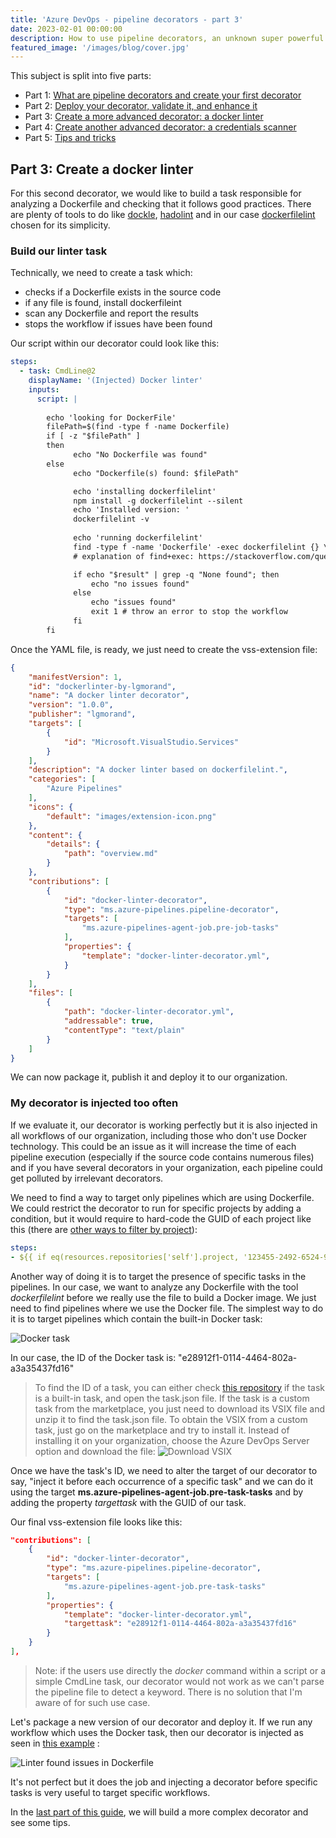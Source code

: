 ```yaml
---
title: 'Azure DevOps - pipeline decorators - part 3'
date: 2023-02-01 00:00:00
description: How to use pipeline decorators, an unknown super powerful feature of Azure DevOps
featured_image: '/images/blog/cover.jpg'
---
```


This subject is split into five parts:

- Part 1: [What are pipeline decorators and create your first decorator](https://lgmorand.github.io/blog/azure-devops-pipeline-decorator-part1)
- Part 2: [Deploy your decorator, validate it, and enhance it](https://lgmorand.github.io/blog/azure-devops-pipeline-decorator-part2)
- Part 3: [Create a more advanced decorator: a docker linter](https://lgmorand.github.io/blog/azure-devops-pipeline-decorator-part3)
- Part 4: [Create another advanced decorator: a credentials scanner](https://lgmorand.github.io/blog/azure-devops-pipeline-decorator-part4)
- Part 5: [Tips and tricks](https://lgmorand.github.io/blog/azure-devops-pipeline-decorator-part4)


## Part 3: Create a docker linter

For this second decorator, we would like to build a task responsible for analyzing a Dockerfile and checking that it follows good practices. There are plenty of tools to do like [dockle](https://github.com/goodwithtech/dockle), [hadolint](https://github.com/hadolint/hadolint) and in our case [dockerfilelint](https://github.com/replicatedhq/dockerfilelint) chosen for its simplicity.

### Build our linter task

Technically, we need to create a task which:

- checks if a Dockerfile exists in the source code
- if any file is found, install dockerfileint
- scan any Dockerfile and report the results
- stops the workflow if issues have been found

Our script within our decorator could look like this:

```yml
steps:
  - task: CmdLine@2
    displayName: '(Injected) Docker linter'
    inputs:
      script: |
        
        echo 'looking for DockerFile'
        filePath=$(find -type f -name Dockerfile)
        if [ -z "$filePath" ]
        then
              echo "No Dockerfile was found"
        else
              echo "Dockerfile(s) found: $filePath"

              echo 'installing dockerfilelint'
              npm install -g dockerfilelint --silent
              echo 'Installed version: '
              dockerfilelint -v
              
              echo 'running dockerfilelint'
              find -type f -name 'Dockerfile' -exec dockerfilelint {} \;
              # explanation of find+exec: https://stackoverflow.com/questions/9612090/how-to-loop-through-file-names-returned-by-find

              if echo "$result" | grep -q "None found"; then
                  echo "no issues found"
              else
                  echo "issues found"
                  exit 1 # throw an error to stop the workflow
              fi
        fi
```

Once the YAML file, is ready, we just need to create the vss-extension file:

```json
{
    "manifestVersion": 1,
    "id": "dockerlinter-by-lgmorand",
    "name": "A docker linter decorator",
    "version": "1.0.0",
    "publisher": "lgmorand",
    "targets": [
        {
            "id": "Microsoft.VisualStudio.Services"
        }
    ],    
    "description": "A docker linter based on dockerfilelint.",
    "categories": [
        "Azure Pipelines"
    ],
    "icons": {
        "default": "images/extension-icon.png"        
    },
    "content": {
        "details": {
            "path": "overview.md"
        }
    },
    "contributions": [
        {
            "id": "docker-linter-decorator",
            "type": "ms.azure-pipelines.pipeline-decorator",
            "targets": [
                "ms.azure-pipelines-agent-job.pre-job-tasks"
            ],
            "properties": {
                "template": "docker-linter-decorator.yml",
            }
        }
    ],
    "files": [
        {
            "path": "docker-linter-decorator.yml",
            "addressable": true,
            "contentType": "text/plain"
        }
    ]
}
```

We can now package it, publish it and deploy it to our organization.

### My decorator is injected too often

If we evaluate it, our decorator is working perfectly but it is also injected in all workflows of our organization, including those who don't use Docker technology. This could be an issue as it will increase the time of each pipeline execution (especially if the source code contains numerous files) and if you have several decorators in your organization, each pipeline could get polluted by irrelevant decorators.

We need to find a way to target only pipelines which are using Dockerfile. We could restrict the decorator to run for specific projects by adding a condition, but it would require to hard-code the GUID of each project like this (there are [other ways to filter by project](#part-5-tips-and-tricks)):

```yaml
steps:
- ${{ if eq(resources.repositories['self'].project, '123455-2492-6524-9851-564526e8fc8')
```

Another way of doing it is to target the presence of specific tasks in the pipelines. In our case, we want to analyze any Dockerfile with the tool *dockerfilelint* before we really use the file to build a Docker image. We just need to find pipelines where we use the Docker file. The simplest way to do it is to target pipelines which contain the built-in Docker task:

![Docker task](../images/blog/azure-devops-pipeline-decorator/docker-task.png)

In our case, the ID of the Docker task is: "e28912f1-0114-4464-802a-a3a35437fd16"

> To find the ID of a task, you can either check [this repository](https://github.com/microsoft/azure-pipelines-tasks/tree/master/Tasks) if the task is a built-in task, and open the task.json file. If the task is a custom task from the marketplace, you just need to download its VSIX file and unzip it to find the task.json file. To obtain the VSIX from a custom task, just go on the marketplace and try to install it. Instead of installing it on your organization, choose the Azure DevOps Server option and download the file:
![Download VSIX](../images/blog/azure-devops-pipeline-decorator/get-task-json.png)

Once we have the task's ID, we need to alter the target of our decorator to say, "inject it before each occurrence of a specific task" and we can do it using the target **ms.azure-pipelines-agent-job.pre-task-tasks** and by adding the property *targettask* with the GUID of our task.

Our final vss-extension file looks like this:

```json
"contributions": [
    {
        "id": "docker-linter-decorator",
        "type": "ms.azure-pipelines.pipeline-decorator",
        "targets": [
            "ms.azure-pipelines-agent-job.pre-task-tasks"
        ],
        "properties": {
            "template": "docker-linter-decorator.yml",
            "targettask": "e28912f1-0114-4464-802a-a3a35437fd16"
        }
    }
],
```

> Note: if the users use directly the *docker* command within a script or a simple CmdLine task, our decorator would not work as we can't parse the pipeline file to detect a keyword. There is no solution that I'm aware of for such use case.

Let's package a new version of our decorator and deploy it. If we run any workflow which uses the Docker task, then our decorator is injected as seen in [this example](https://dev.azure.com/lgmorand/Demo%20Pipeline%20Decorators/_build/results?buildId=3181&view=logs&j=275f1d19-1bd8-5591-b06b-07d489ea915a) :

![Linter found issues in Dockerfile](../images/blog/azure-devops-pipeline-decorator/linter-issues-found.png)

It's not perfect but it does the job and injecting a decorator before specific tasks is very useful to target specific workflows.

In the [last part of this guide](https://lgmorand.github.io/blog/azure-devops-pipeline-decorator-part4), we will build a more complex  decorator and see some tips.
